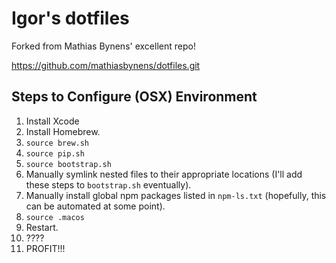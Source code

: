 # Igor's dotfiles

Forked from Mathias Bynens' excellent repo!

https://github.com/mathiasbynens/dotfiles.git

## Steps to Configure (OSX) Environment

1.  Install Xcode
2.  Install Homebrew.
3.  `source brew.sh`
4.  `source pip.sh`
5.  `source bootstrap.sh`
6.  Manually symlink nested files to their appropriate locations (I'll add these steps to `bootstrap.sh` eventually).
7.  Manually install global npm packages listed in `npm-ls.txt` (hopefully, this can be automated at some point).
8.  `source .macos`
9.  Restart.
10. ????
11. PROFIT!!!
